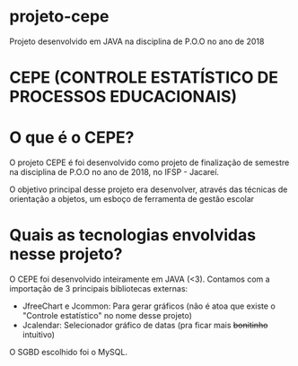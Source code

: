 # projeto-cepe
Projeto desenvolvido em JAVA na disciplina de P.O.O no ano de 2018

# CEPE (CONTROLE ESTATÍSTICO DE PROCESSOS EDUCACIONAIS) 

# O que é o CEPE?

O projeto CEPE é foi desenvolvido como projeto de finalização de semestre na disciplina de P.O.O no ano de 2018, no IFSP - Jacareí. 

O objetivo principal desse projeto era desenvolver, através das técnicas de orientação a objetos, um esboço de ferramenta de gestão escolar


# Quais as tecnologias envolvidas nesse projeto?

O CEPE foi desenvolvido inteiramente em JAVA (<3). Contamos com a importação de 3 principais bibliotecas externas: 

* JfreeChart e Jcommon: Para gerar gráficos (não é atoa que existe o "Controle estatístico" no nome desse projeto)
* Jcalendar: Selecionador gráfico de datas (pra ficar mais ~~bonitinho~~ intuitivo)

O SGBD escolhido foi o MySQL.




